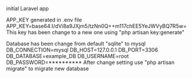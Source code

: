 initial Laravel app

APP_KEY generated in .env file
APP_KEY=base64:I/dVi8a9JXjm5/tzNn0Q++m117chEE5YeJWVyBQ7R5w=
This key has been change to a new one using "php artisan key:generate"

Database has been change from default "sqlite" to mysql
DB_CONNECTION=mysql
DB_HOST=127.0.0.1
DB_PORT=3306
DB_DATABASE=example_DB
DB_USERNAME=root
DB_PASSWORD=**********
After change setting use "php artisan migrate" to migrate new database
